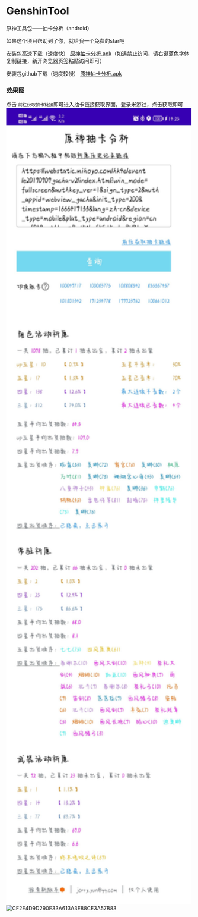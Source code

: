 # GenshinTool
原神工具包——抽卡分析（android）

如果这个项目帮助到了你，就给我一个免费的star吧

安装包高速下载（速度快） [原神抽卡分析.apk](https://files.cnblogs.com/files/blogs/682374/genshinTool_1.5.2.apk?t=1666283328)（如遇禁止访问，请右键蓝色字体复制链接，新开浏览器页签粘贴访问即可）

安装包github下载（速度较慢） [原神抽卡分析.apk](https://github.com/jorry-yun/GenshinTool/raw/master/%E5%AE%89%E8%A3%85%E5%8C%85/genshinTool_1.5.2.apk)
### 效果图
点击 `前往获取抽卡链接`即可进入抽卡链接获取界面，登录米游社，点击获取即可
<img src="https://github.com/jorry-yun/GenshinTool/blob/master/%E7%B4%A0%E6%9D%90/Screenshot.jpg" width=500/>
![CF2E4D9D290E33A613A3E88CE3A57B83](https://user-images.githubusercontent.com/50192851/197007978-68b4b511-2596-4974-9971-8ced2ea335e2.jpg)
